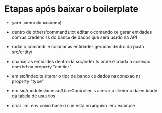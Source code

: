 # Etapas após baixar o boilerplate

- yarn (como de costume)

- dentro de others/commands.txt editar o comando de gerar entidades com as credencias do banco de dados que será usado na API

- rodar o comando e colocar as entidades geradas dentro da pasta src/entity/

- chamar as entidades dentro da src/index.ts onde é criada a conexao com bd na property "entities"

- em src/index.ts alterar o tipo de banco de dados na conexao na property "type"         

- em src/modules/acesso/UserController.ts alterar o diretorio da entidade da tabela de usuarios

- criar um .env como base o que esta no arquivo .env.example
